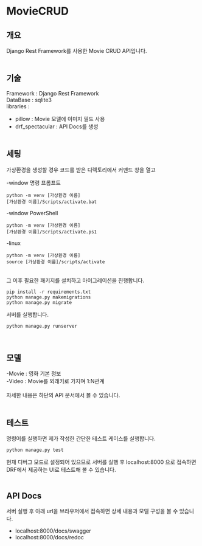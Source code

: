 # MovieCRUD

## 개요
Django Rest Framework를 사용한 Movie CRUD API입니다.<br>
<br>

## 기술
Framework : Django Rest Framework<br>
DataBase : sqlite3<br>
libraries : 
- pillow : Movie 모델에 이미지 필드 사용
- drf_spectacular : API Docs를 생성
<br><br>

## 세팅
가상환경을 생성할 경우 코드를 받은 디렉토리에서 커맨드 창을 열고

-window 명령 프롬프트
```console
python -m venv [가상환경 이름] 
[가상환경 이름]/Scripts/activate.bat
```

-window PowerShell
```console
python -m venv [가상환경 이름] 
[가상환경 이름]/Scripts/activate.ps1
```

-linux
```console
python -m venv [가상환경 이름] 
source [가상환경 이름]/scripts/activate
```
<br>
그 이후 필요한 패키지를 설치하고 마이그레이션을 진행합니다.

```console
pip install -r requirements.txt
python manage.py makemigrations
python manage.py migrate
```

서버를 실행합니다.

`python manage.py runserver`<br>

<br>

## 모델

-Movie : 영화 기본 정보<br>
-Video : Movie를 외래키로 가지며 1:N관계 <br><br>
자세한 내용은 하단의 API 문서에서 볼 수 있습니다.
<br><br>
## 테스트
명령어를 실행하면 제가 작성한 간단한 테스트 케이스를 실행합니다.

`python manage.py test` <br>

현재 디버그 모드로 설정되어 있으므로 서버를 실행 후  localhost:8000 으로 접속하면 DRF에서 제공하는 UI로 테스트해 볼 수 있습니다.
<br><br>

## API Docs

서버 실행 후 아래 url을 브라우저에서 접속하면 상세 내용과 모델 구성을 볼 수 있습니다.

- localhost:8000/docs/swagger
- localhost:8000/docs/redoc




